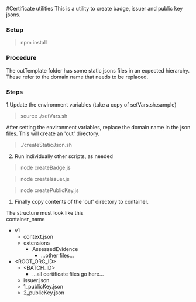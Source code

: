 #Certificate utilities
This is a utility to create badge, issuer and public key jsons.

### Setup
> npm install

### Procedure
The outTemplate folder has some static jsons files in an expected hierarchy. These refer to the domain name that needs to be replaced. 

### Steps
1.Update the environment variables (take a copy of setVars.sh.sample)
> source ./setVars.sh <br>

After setting the environment variables, replace the domain name in the json files. This will create an 'out' directory.
> ./createStaticJson.sh

2. Run individually other scripts, as needed

> node createBadge.js

> node createIssuer.js

> node createPublicKey.js

1. Finally copy contents of the 'out' directory to container.

The structure must look like this <br>
container_name <br>
- v1 <br>
   - context.json
   - extensions
        - AssessedEvidence
            - ...other files...
- <ROOT_ORG_ID>
    - <BATCH_ID>
        - ...all certificate files go here...
    - issuer.json
    - 1_publicKey.json
    - 2_publicKey.json